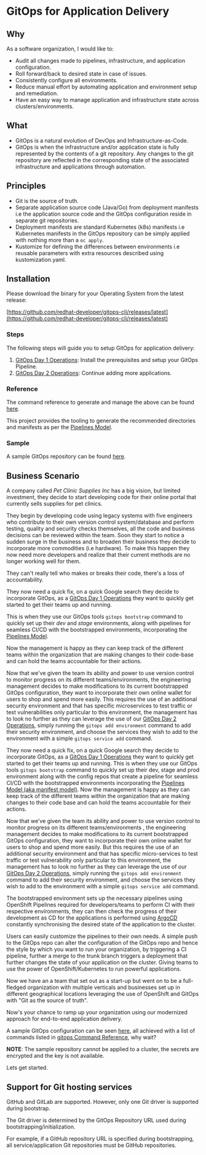 # GitOps for Application Delivery

## Why

As a software organization, I would like to:

* Audit all changes made to pipelines, infrastructure, and application
  configuration.
* Roll forward/back to desired state in case of issues.
* Consistently configure all environments.
* Reduce manual effort by automating application and environment setup and remediation.
* Have an easy way to manage application and infrastructure state across clusters/environments.

## What

* GitOps is a natural evolution of DevOps and Infrastructure-as-Code.
* GitOps is when the infrastructure and/or application state is fully represented by the contents of a git repository. Any changes to the git repository are reflected in the corresponding state of the associated infrastructure and applications through automation.

## Principles

* Git is the source of truth.
* Separate application source code (Java/Go) from deployment manifests i.e the application source code and the GitOps configuration reside in separate git repositories.
* Deployment manifests are standard Kubernetes (k8s) manifests i.e Kubernetes manifests in the GitOps repository can be simply applied with nothing more than a `oc apply`.
* Kustomize for defining the differences between environments i.e reusable parameters with extra resources described using kustomization.yaml.

## Installation

Please download the binary for your Operating System from the latest release:

[https://github.com/redhat-developer/gitops-cli/releases/latest](https://github.com/redhat-developer/gitops-cli/releases/latest)

### Steps

The following steps will guide you to setup GitOps for application delivery:

1. [GitOps Day 1 Operations](./journey/day1): Install the prerequisites and setup your GitOps Pipeline.
2. [GitOps Day 2 Operations](./journey/day2): Continue adding more applications.

### Reference

The command reference to generate and manage the above can be found [here](./commands).

This project provides the tooling to generate the recommended directories and manifests as per the [Pipelines Model](./model).

### Sample

A sample GitOps repository can be found [here](https://github.com/rhd-gitops-example/gitops).

## Business Scenario

A company called *Pet Clinic Supplies Inc* has a big vision, but limited investment, they decide to start developing code for their online portal that currently sells supplies for pet clinics.

They begin by developing code using legacy systems with five engineers who contribute to their own version control system/database and perform testing, quality and security checks themselves, all the code and business decisions can be reviewed within the team. Soon they start to notice a sudden surge in the business and to broaden their business they decide to incorporate more commodities (i.e hardware). To make this happen they now need more developers and realize that their current methods are no longer working well for them.

They can't really tell who makes or breaks their code, there's a loss of accountability.

They now need a quick fix, on a quick Google search they decide to incorporate GitOps, as a [GitOps Day 1 Operations](./journey/day1) they want to quickly get started to get their teams up and running.

This is when they use our GitOps tools `gitops bootstrap` command to quickly set up their _dev_ and _stage_ environments, along with pipelines for seamless CI/CD with the bootstrapped environments, incorporating the [Pipelines Model](./model).

Now the management is happy as they can keep track of the different teams within the organization that are making changes to their code-base and can hold the teams accountable for their actions.

Now that we've given the team its ability and power to use version control to monitor progress on its different teams/environments, the engineering management decides to make modifications to its current bootstrapped GitOps configuration, they want to incorporate their own online wallet for users to shop and spend more easily. This requires the use of an additional security environment and that has specific microservices to test traffic or test vulnerabilities only particular to this environment, the management has to look no further as they can leverage the use of our [GitOps Day 2 Operations](./journey/day2), simply running the `gitops add environment` command to add their security environment, and choose the services they wish to add to the environment with a simple `gitops service add` command.

They now need a quick fix, on a quick Google search they decide to incorporate GitOps, as a [GitOps Day 1 Operations](./journey/day1) they want to quickly get started to get their teams up and running. This is when they use our GitOps tools `gitops bootstrap` command to quickly set up their dev, stage and prod environment along with the config repos that create a pipeline for seamless CI/CD with the bootstrapped environments incorporating the [Pipelines Model (aka manifest model)](./model). Now the management is happy as they can keep track of the different teams within the organization that are making changes to their code base and can hold the teams accountable for their actions.

Now that we’ve given the team its ability and power to use version control to monitor progress on its different teams/environments , the engineering management decides to make modifications to its current bootstrapped GitOps configuration, they want to incorporate their own online wallet for users to shop and spend more easily. But this requires the use of an additional security environment and that has specific micro-services to test traffic or test vulnerability only particular to this environment, the management has to look no further as they can leverage the use of our [GitOps Day 2 Operations](./journey/day2), simply running the `gitops add environment` command to add their security environment, and choose the services they wish to add to the environment with a simple `gitops service add` command.

The bootstrapped environment sets up the necessary pipelines using OpenShift Pipelines required for developers/teams to perform CI with their respective environments, they can then check the progress of their development as CD for the applications is performed using [ArgoCD](https://argoproj.github.io/argo-cd/) constantly synchronising the desired state of the application to the cluster.

Users can easily customize the pipelines to their own needs. A simple push to the GitOps repo can alter the configuration of the GitOps repo and hence the style by which you want to run your organization, by triggering a CI pipeline, further a merge to the trunk branch triggers a deployment that further changes the state of your application on the cluster. Giving teams to use the power of OpenShift/Kubernetes to run powerful applications.

Now we have an a team that set out as a start-up but went on to be a full-fledged organization with multiple verticals and businesses set up in different geographical locations leveraging the use of OpenShift and GitOps with "Git as the source of truth".

Now's your chance to ramp up your organization using our modernized approach for end-to-end application delivery.

A sample GitOps configuration can be seen [here](https://github.com/redhat-developer/gitops-repo-example), all achieved with a list of commands listed in [gitops Command Reference](./commands), why wait?

**NOTE**: The sample repository cannot be applied to a cluster, the secrets are encrypted and the key is not available.

Lets get started.

## Support for Git hosting services

GitHub and GitLab are supported. However, only one Git driver is supported during bootstrap.

The Git driver is determined by the GitOps Repository URL used during bootstrapping/initialization.

For example, if a GitHub repository URL is specified during bootstrapping, all service/application Git repositories must be GitHub repositories.
